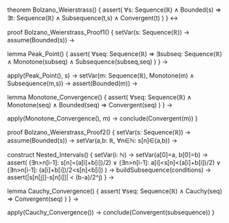 theorem Bolzano_Weierstrass() {
  assert(
    ∀s: Sequence(ℝ) ∧ Bounded(s) ⇒ 
    ∃t: Sequence(ℝ) ∧ Subsequence(t,s) ∧ Convergent(t)
  )
} ↔

proof Bolzano_Weierstrass_Proof1() {
  setVar(s: Sequence(ℝ)) →
  assume(Bounded(s)) →
  
  lemma Peak_Point() {
    assert(
      ∀seq: Sequence(ℝ) ⇒ 
      ∃subseq: Sequence(ℝ) ∧ Monotone(subseq) ∧ Subsequence(subseq,seq)
    )
  } →
  
  apply(Peak_Point(), s) →
  setVar(m: Sequence(ℝ), Monotone(m) ∧ Subsequence(m,s)) →
  assert(Bounded(m)) →
  
  lemma Monotone_Convergence() {
    assert(
      ∀seq: Sequence(ℝ) ∧ Monotone(seq) ∧ Bounded(seq) ⇒ 
      Convergent(seq)
    )
  } →
  
  apply(Monotone_Convergence(), m) →
  conclude(Convergent(m))
}

proof Bolzano_Weierstrass_Proof2() {
  setVar(s: Sequence(ℝ)) →
  assume(Bounded(s)) →
  setVar(a,b: ℝ, ∀n∈ℕ: s[n]∈(a,b)) →
  
  construct Nested_Intervals() {
    setVar(i: ℕ) →
    setVar(a[0]=a, b[0]=b) →
    assert(
      (∃n>n[i-1]: s[n]=(a[i]+b[i])/2) ∨
      (∃n>n[i-1]: a[i]<s[n]<(a[i]+b[i])/2) ∨
      (∃n>n[i-1]: (a[i]+b[i])/2<s[n]<b[i])
    ) →
    buildSubsequence(conditions) →
    assert(|s[n[j]]-s[n[i]]| < (b-a)/2^j)
  } →
  
  lemma Cauchy_Convergence() {
    assert(
      ∀seq: Sequence(ℝ) ∧ Cauchy(seq) ⇒ 
      Convergent(seq)
    )
  } →
  
  apply(Cauchy_Convergence()) →
  conclude(Convergent(subsequence))
}